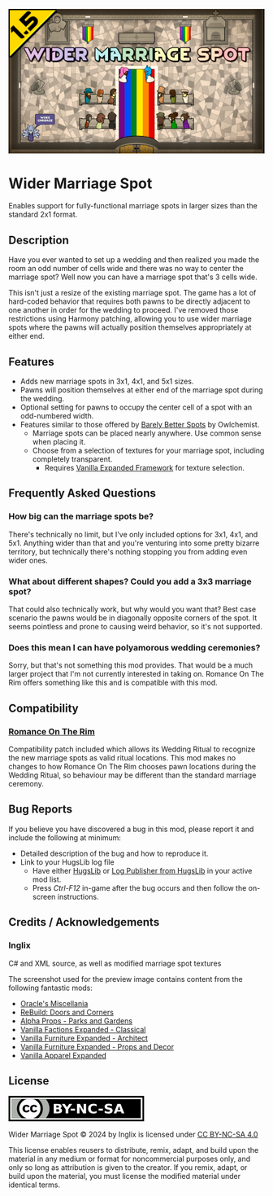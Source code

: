 ![preview](/About/Preview.png)

# Wider Marriage Spot
Enables support for fully-functional marriage spots in larger sizes than the standard 2x1 format.

## Description
Have you ever wanted to set up a wedding and then realized you made the room an odd number of cells wide and there was no way to center the marriage spot? Well now you can have a marriage spot that's 3 cells wide.

This isn't just a resize of the existing marriage spot. The game has a lot of hard-coded behavior that requires both pawns to be directly adjacent to one another in order for the wedding to proceed. I've removed those restrictions using Harmony patching, allowing you to use wider marriage spots where the pawns will actually position themselves appropriately at either end.

## Features
* Adds new marriage spots in 3x1, 4x1, and 5x1 sizes.
* Pawns will position themselves at either end of the marriage spot during the wedding.
* Optional setting for pawns to occupy the center cell of a spot with an odd-numbered width.
* Features similar to those offered by [Barely Better Spots](https://steamcommunity.com/sharedfiles/filedetails/2875366181) by Owlchemist.
  * Marriage spots can be placed nearly anywhere. Use common sense when placing it.
  * Choose from a selection of textures for your marriage spot, including completely transparent.
    * Requires [Vanilla Expanded Framework](https://steamcommunity.com/sharedfiles/filedetails/2023507013) for texture selection.
   
## Frequently Asked Questions
### How big can the marriage spots be?
There's technically no limit, but I've only included options for 3x1, 4x1, and 5x1. Anything wider than that and you're venturing into some pretty bizarre territory, but technically there's nothing stopping you from adding even wider ones.
### What about different shapes? Could you add a 3x3 marriage spot?
That could also technically work, but why would you want that? Best case scenario the pawns would be in diagonally opposite corners of the spot. It seems pointless and prone to causing weird behavior, so it's not supported.
### Does this mean I can have polyamorous wedding ceremonies?
Sorry, but that's not something this mod provides. That would be a much larger project that I'm not currently interested in taking on. Romance On The Rim offers something like this and is compatible with this mod.

## Compatibility
### [Romance On The Rim](https://steamcommunity.com/sharedfiles/filedetails/2654432921)
Compatibility patch included which allows its Wedding Ritual to recognize the new marriage spots as valid ritual locations. This mod makes no changes to how Romance On The Rim chooses pawn locations during the Wedding Ritual, so behaviour may be different than the standard marriage ceremony.

## Bug Reports
If you believe you have discovered a bug in this mod, please report it and include the following at minimum:
* Detailed description of the bug and how to reproduce it.
* Link to your HugsLib log file
  * Have either [HugsLib](https://steamcommunity.com/sharedfiles/filedetails/818773962) or [Log Publisher from HugsLib](https://steamcommunity.com/sharedfiles/filedetails/2873415404) in your active mod list.
  * Press _Ctrl-F12_ in-game after the bug occurs and then follow the on-screen instructions.

## Credits / Acknowledgements
### Inglix
C# and XML source, as well as modified marriage spot textures

The screenshot used for the preview image contains content from the following fantastic mods:
* [Oracle's Miscellania](https://steamcommunity.com/sharedfiles/filedetails/3279582979)
* [ReBuild: Doors and Corners](https://steamcommunity.com/sharedfiles/filedetails/3262718980)
* [Alpha Props - Parks and Gardens](https://steamcommunity.com/sharedfiles/filedetails/3146268928)
* [Vanilla Factions Expanded - Classical](https://steamcommunity.com/sharedfiles/filedetails/2787850474)
* [Vanilla Furniture Expanded - Architect](https://steamcommunity.com/sharedfiles/filedetails/2608762624)
* [Vanilla Furniture Expanded - Props and Decor](https://steamcommunity.com/workshop/filedetails/2102143149)
* [Vanilla Apparel Expanded](https://steamcommunity.com/sharedfiles/filedetails/1814987817)

## License
![by-nc-sa](/About/by-nc-sa.png)

Wider Marriage Spot © 2024 by Inglix is licensed under [CC BY-NC-SA 4.0](https://creativecommons.org/licenses/by-nc-sa/4.0/)

This license enables reusers to distribute, remix, adapt, and build upon the material in any medium or format for noncommercial purposes only, and only so long as attribution is given to the creator. If you remix, adapt, or build upon the material, you must license the modified material under identical terms.
